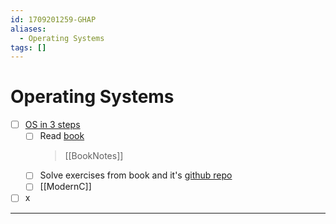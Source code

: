 ```yaml
---
id: 1709201259-GHAP
aliases:
  - Operating Systems
tags: []
---
```


# Operating Systems

- [ ] [OS in 3 steps](https://github.com/ossu/computer-science/blob/master/coursepages/ostep/README.md)
    - [ ] Read [book](https://pages.cs.wisc.edu/~remzi/OSTEP/) 
        > [[BookNotes]]
    - [ ] Solve exercises from book and it's [github repo]()
    - [ ] [[ModernC]]
- [ ] x

---


